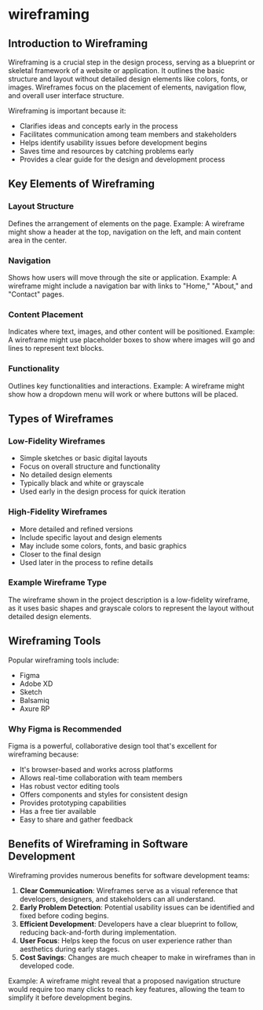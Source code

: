 # wireframing

## Introduction to Wireframing

Wireframing is a crucial step in the design process, serving as a blueprint or skeletal framework of a website or application. It outlines the basic structure and layout without detailed design elements like colors, fonts, or images. Wireframes focus on the placement of elements, navigation flow, and overall user interface structure.

Wireframing is important because it:
- Clarifies ideas and concepts early in the process
- Facilitates communication among team members and stakeholders
- Helps identify usability issues before development begins
- Saves time and resources by catching problems early
- Provides a clear guide for the design and development process

## Key Elements of Wireframing

### Layout Structure
Defines the arrangement of elements on the page. Example: A wireframe might show a header at the top, navigation on the left, and main content area in the center.

### Navigation
Shows how users will move through the site or application. Example: A wireframe might include a navigation bar with links to "Home," "About," and "Contact" pages.

### Content Placement
Indicates where text, images, and other content will be positioned. Example: A wireframe might use placeholder boxes to show where images will go and lines to represent text blocks.

### Functionality
Outlines key functionalities and interactions. Example: A wireframe might show how a dropdown menu will work or where buttons will be placed.

## Types of Wireframes

### Low-Fidelity Wireframes
- Simple sketches or basic digital layouts
- Focus on overall structure and functionality
- No detailed design elements
- Typically black and white or grayscale
- Used early in the design process for quick iteration

### High-Fidelity Wireframes
- More detailed and refined versions
- Include specific layout and design elements
- May include some colors, fonts, and basic graphics
- Closer to the final design
- Used later in the process to refine details

### Example Wireframe Type
The wireframe shown in the project description is a low-fidelity wireframe, as it uses basic shapes and grayscale colors to represent the layout without detailed design elements.

## Wireframing Tools

Popular wireframing tools include:
- Figma
- Adobe XD
- Sketch
- Balsamiq
- Axure RP

### Why Figma is Recommended
Figma is a powerful, collaborative design tool that's excellent for wireframing because:
- It's browser-based and works across platforms
- Allows real-time collaboration with team members
- Has robust vector editing tools
- Offers components and styles for consistent design
- Provides prototyping capabilities
- Has a free tier available
- Easy to share and gather feedback

## Benefits of Wireframing in Software Development

Wireframing provides numerous benefits for software development teams:
1. **Clear Communication**: Wireframes serve as a visual reference that developers, designers, and stakeholders can all understand.
2. **Early Problem Detection**: Potential usability issues can be identified and fixed before coding begins.
3. **Efficient Development**: Developers have a clear blueprint to follow, reducing back-and-forth during implementation.
4. **User Focus**: Helps keep the focus on user experience rather than aesthetics during early stages.
5. **Cost Savings**: Changes are much cheaper to make in wireframes than in developed code.

Example: A wireframe might reveal that a proposed navigation structure would require too many clicks to reach key features, allowing the team to simplify it before development begins.
